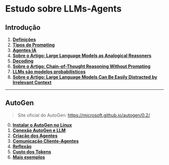 # Estudo sobre LLMs-Agents

## Introdução

1. **[Definições](/basico/anot01.md)**<br>
2. **[Tipos de Prompting](/basico/anot02.md)**<br>
3. **[Agentes IA](/autogen/anot01.md)**<br>
4. **[Sobre o Artigo: Large Language Models as Analogical Reasoners](/basico/anot03.md)**<br>
5. **[Decoding](/basico/anot05.md)**<br>
6. **[Sobre o Artigo: Chain-of-Thought Reasoning Without Prompting](/basico/anot04.md)**<br>
7. **[LLMs são modelos probabilísticos](/basico/anot06.md)**<br>
8. **[Sobre o Artigo: Large Language Models Can Be Easily Distracted by Irrelevant Context](/basico/anot07.md)**<br>

---
## AutoGen

> Site oficial do AutoGen: https://microsoft.github.io/autogen/0.2/

0. **[Instalar o AutoGen no Linux](/autogen/install.md)**<br>
1. **[Conexão AutoGen e LLM](/autogen/anot05.md)**<br> 
2. **[Criação dos Agentes](/autogen/anot02.md)**<br>
3. **[Comunicação Cliente-Agentes](/autogen/anot03.md)**<br>
4. **[Reflexão](/autogen/anot04.md)**<br>
5. **[Custo dos Tokens](/autogen/anot07.md)**<br>
5. **[Mais exemplos](/autogen/anot06.md)**<br>
